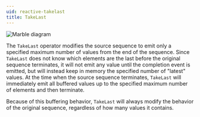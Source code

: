 ```yaml
---
uid: reactive-takelast
title: TakeLast
---
```


![Marble diagram](~/images/reactive-takelast.svg)

The `TakeLast` operator modifies the source sequence to emit only a specified maximum number of values from the end of the sequence. Since `TakeLast` does not know which elements are the last before the original sequence terminates, it will not emit any value until the completion event is emitted, but will instead keep in memory the specified number of "latest" values. At the time when the source sequence terminates, `TakeLast` will immediately emit all buffered values up to the specified maximum number of elements and then terminate.

Because of this buffering behavior, `TakeLast` will always modify the behavior of the original sequence, regardless of how many values it contains.